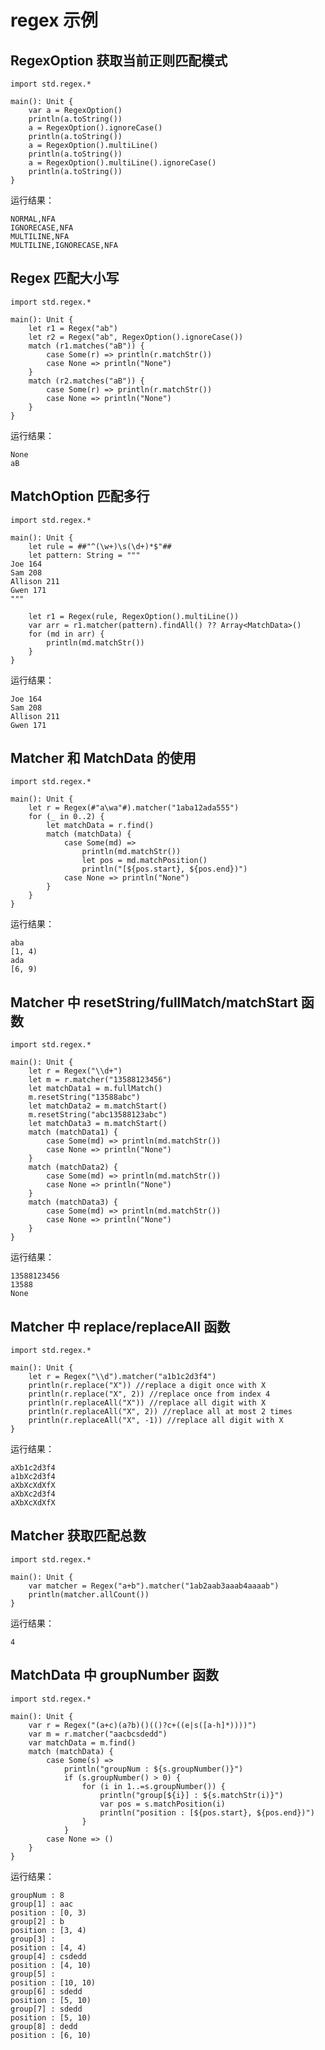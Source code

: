 # regex 示例

## RegexOption 获取当前正则匹配模式
<!-- verify -->

```cangjie
import std.regex.*

main(): Unit {
    var a = RegexOption()
    println(a.toString())
    a = RegexOption().ignoreCase()
    println(a.toString())
    a = RegexOption().multiLine()
    println(a.toString())
    a = RegexOption().multiLine().ignoreCase()
    println(a.toString())
}

```

运行结果：

```text
NORMAL,NFA
IGNORECASE,NFA
MULTILINE,NFA
MULTILINE,IGNORECASE,NFA
```

## Regex 匹配大小写
<!-- verify -->

```cangjie
import std.regex.*

main(): Unit {
    let r1 = Regex("ab")
    let r2 = Regex("ab", RegexOption().ignoreCase())
    match (r1.matches("aB")) {
        case Some(r) => println(r.matchStr())
        case None => println("None")
    }
    match (r2.matches("aB")) {
        case Some(r) => println(r.matchStr())
        case None => println("None")
    }
}
```

运行结果：

```text
None
aB
```

## MatchOption 匹配多行
<!-- verify -->

```cangjie
import std.regex.*

main(): Unit {
    let rule = ##"^(\w+)\s(\d+)*$"##
    let pattern: String = """
Joe 164
Sam 208
Allison 211
Gwen 171
"""

    let r1 = Regex(rule, RegexOption().multiLine())
    var arr = r1.matcher(pattern).findAll() ?? Array<MatchData>()
    for (md in arr) {
        println(md.matchStr())
    }
}
```

运行结果：

```text
Joe 164
Sam 208
Allison 211
Gwen 171
```

## Matcher 和 MatchData 的使用
<!-- verify -->

```cangjie
import std.regex.*

main(): Unit {
    let r = Regex(#"a\wa"#).matcher("1aba12ada555")
    for (_ in 0..2) {
        let matchData = r.find()
        match (matchData) {
            case Some(md) =>
                println(md.matchStr())
                let pos = md.matchPosition()
                println("[${pos.start}, ${pos.end})")
            case None => println("None")
        }
    }
}
```

运行结果：

```text
aba
[1, 4)
ada
[6, 9)
```

## Matcher 中 resetString/fullMatch/matchStart 函数
<!-- verify -->

```cangjie
import std.regex.*

main(): Unit {
    let r = Regex("\\d+")
    let m = r.matcher("13588123456")
    let matchData1 = m.fullMatch()
    m.resetString("13588abc")
    let matchData2 = m.matchStart()
    m.resetString("abc13588123abc")
    let matchData3 = m.matchStart()
    match (matchData1) {
        case Some(md) => println(md.matchStr())
        case None => println("None")
    }
    match (matchData2) {
        case Some(md) => println(md.matchStr())
        case None => println("None")
    }
    match (matchData3) {
        case Some(md) => println(md.matchStr())
        case None => println("None")
    }
}
```

运行结果：

```text
13588123456
13588
None
```

## Matcher 中 replace/replaceAll 函数
<!-- verify -->

```cangjie
import std.regex.*

main(): Unit {
    let r = Regex("\\d").matcher("a1b1c2d3f4")
    println(r.replace("X")) //replace a digit once with X
    println(r.replace("X", 2)) //replace once from index 4
    println(r.replaceAll("X")) //replace all digit with X
    println(r.replaceAll("X", 2)) //replace all at most 2 times
    println(r.replaceAll("X", -1)) //replace all digit with X
}
```

运行结果：

```text
aXb1c2d3f4
a1bXc2d3f4
aXbXcXdXfX
aXbXc2d3f4
aXbXcXdXfX
```

## Matcher 获取匹配总数
<!-- verify -->

```cangjie
import std.regex.*

main(): Unit {
    var matcher = Regex("a+b").matcher("1ab2aab3aaab4aaaab")
    println(matcher.allCount())
}
```

运行结果：

```text
4
```

## MatchData 中 groupNumber 函数
<!-- verify -->

```cangjie
import std.regex.*

main(): Unit {
    var r = Regex("(a+c)(a?b)()(()?c+((e|s([a-h]*))))")
    var m = r.matcher("aacbcsdedd")
    var matchData = m.find()
    match (matchData) {
        case Some(s) =>
            println("groupNum : ${s.groupNumber()}")
            if (s.groupNumber() > 0) {
                for (i in 1..=s.groupNumber()) {
                    println("group[${i}] : ${s.matchStr(i)}")
                    var pos = s.matchPosition(i)
                    println("position : [${pos.start}, ${pos.end})")
                }
            }
        case None => ()
    }
}
```

运行结果：

```text
groupNum : 8
group[1] : aac
position : [0, 3)
group[2] : b
position : [3, 4)
group[3] :
position : [4, 4)
group[4] : csdedd
position : [4, 10)
group[5] :
position : [10, 10)
group[6] : sdedd
position : [5, 10)
group[7] : sdedd
position : [5, 10)
group[8] : dedd
position : [6, 10)
```

